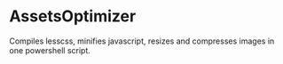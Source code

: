 AssetsOptimizer
===============

Compiles lesscss, minifies javascript, resizes and compresses images in one powershell script.
